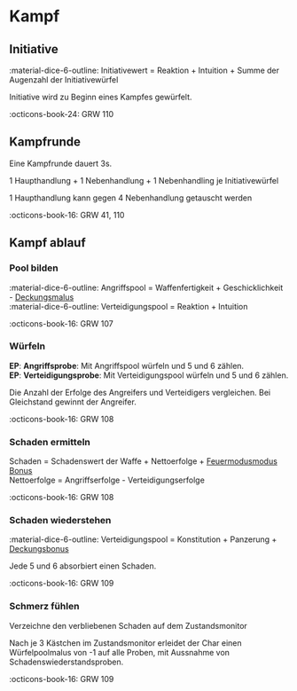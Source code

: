 # Kampf

## Initiative

:material-dice-6-outline: Initiativewert = Reaktion + Intuition + Summe der Augenzahl der Initiativewürfel

Initiative wird zu Beginn eines Kampfes gewürfelt.

:octicons-book-24: GRW 110

## Kampfrunde

Eine Kampfrunde dauert 3s.

1 Haupthandlung + 1 Nebenhandlung + 1 Nebenhandling je Initiativewürfel

1 Haupthandlung kann gegen 4 Nebenhandlung getauscht werden

:octicons-book-16: GRW 41, 110

## Kampf ablauf

### Pool bilden

:material-dice-6-outline: Angriffspool = Waffenfertigkeit + Geschicklichkeit - [Deckungsmalus](status.md#deckung)  
:material-dice-6-outline: Verteidigungspool = Reaktion + Intuition

:octicons-book-16: GRW 107

### Würfeln

**EP**: **Angriffsprobe**: Mit Angriffspool würfeln und 5 und 6 zählen.  
**EP**: **Verteidigungsprobe**: Mit Verteidigungspool würfeln und 5 und 6 zählen.

Die Anzahl der Erfolge des Angreifers und Verteidigers vergleichen. Bei Gleichstand gewinnt der Angreifer.

:octicons-book-16: GRW 108

### Schaden ermitteln

Schaden = Schadenswert der Waffe + Nettoerfolge + [Feuermodusmodus Bonus](waffen.md#feuermodi)  
Nettoerfolge = Angriffserfolge - Verteidigungserfolge

:octicons-book-16: GRW 108

### Schaden wiederstehen

:material-dice-6-outline: Verteidigungspool = Konstitution + Panzerung + [Deckungsbonus](status.md#deckung)

Jede 5 und 6 absorbiert einen Schaden.

:octicons-book-16: GRW 109

### Schmerz fühlen

Verzeichne den verbliebenen Schaden auf dem Zustandsmonitor

Nach je 3 Kästchen im Zustandsmonitor erleidet der Char einen Würfelpoolmalus von -1 auf alle Proben, mit Aussnahme von Schadenswiederstandsproben.

:octicons-book-16: GRW 109
